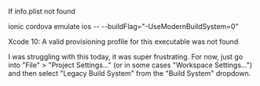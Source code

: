 If info.plist not found

ionic cordova emulate ios -- --buildFlag="-UseModernBuildSystem=0"

Xcode 10: A valid provisioning profile for this executable was not found

I was struggling with this today, it was super frustrating. For now, just go into "File" > "Project Settings..." (or in some cases "Workspace Settings...") and then select "Legacy Build System" from the "Build System" dropdown.